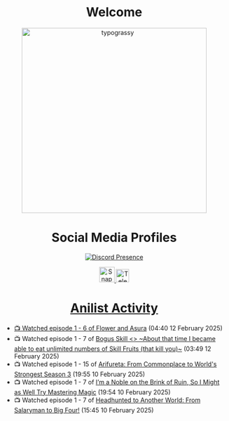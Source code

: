 <div align="center">

# Welcome
<a href="https://github.com/kawarimidoll/typograssy">
    <img alt="typograssy" src="https://typograssy.deno.dev/api?text=%E3%82%88%E3%81%86%E3%81%93%E3%81%9D%E3%81%BF%E3%81%AA%E3%81%95%E3%82%93%20-%20Sheby--&&l0=none&l1=82d9d0&l2=027353&l3=038c4c&l4=01402e&bg=none&frame=none&speed=100&comment=" width="421.99">
</a>

</div>

<div align="center">

# Social Media Profiles

[![Discord Presence](https://lanyard.cnrad.dev/api/612532963938271232)](https://discord.com/users/612532963938271232)


<a href="https://www.snapchat.com/add/a.sheby" title="Snapchat Profile">
    <img src="https://www.freepnglogos.com/uploads/snapchat-logo-png-0.png" width="35" alt="Snapchat Logo" />


<a href="https://t.me/ASheby" title="Telegram Profile">
    <img src="https://www.freepnglogos.com/uploads/telegram-logo-png-0.png" width="30" alt="Telegram Logo" />


</div>

<div align="center">

# Anilist Activity

</div>

<!-- ANILIST_ACTIVITY:start -->

-   📺 Watched episode 1 - 6 of [Flower and Asura](https://anilist.co/anime/178022) (04:40 12 February 2025)
-   📺 Watched episode 1 - 7 of [Bogus Skill <<Fruitmaster>> ~About that time I became able to eat unlimited numbers of Skill Fruits (that kill you)~](https://anilist.co/anime/178100) (03:49 12 February 2025)
-   📺 Watched episode 1 - 15 of [Arifureta: From Commonplace to World's Strongest Season 3](https://anilist.co/anime/154473) (19:55 10 February 2025)
-   📺 Watched episode 1 - 7 of [I’m a Noble on the Brink of Ruin, So I Might as Well Try Mastering Magic](https://anilist.co/anime/176063) (19:54 10 February 2025)
-   📺 Watched episode 1 - 7 of [Headhunted to Another World: From Salaryman to Big Four!](https://anilist.co/anime/179689) (15:45 10 February 2025)

<!-- ANILIST_ACTIVITY:end -->
